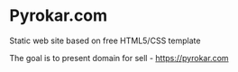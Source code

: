 # Pyrokar.com

Static web site based on free HTML5/CSS template

The goal is to present domain for sell - https://pyrokar.com
